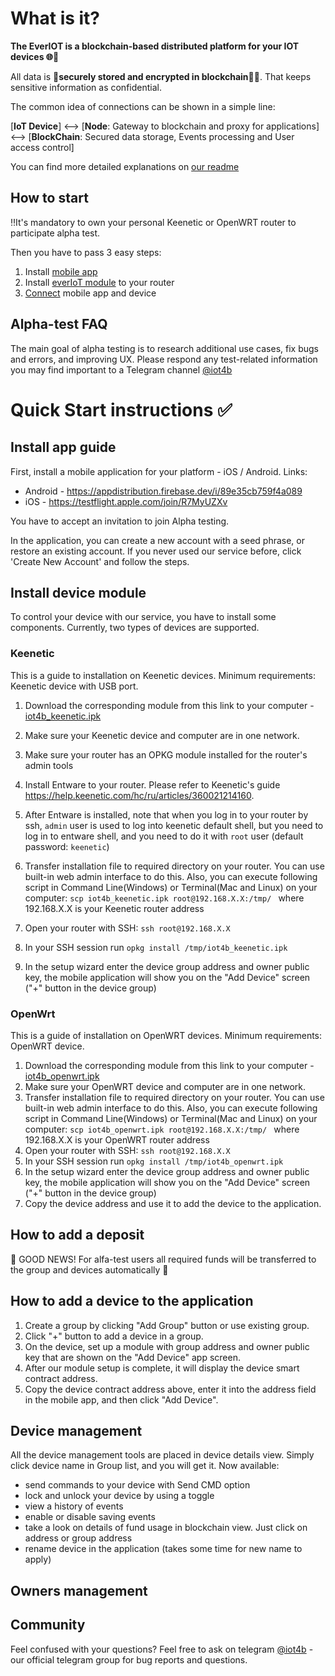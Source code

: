 # What is it?
**The EverIOT is a blockchain-based distributed platform for your IOT devices 🌐📲**

All data is **🔐securely stored and encrypted in blockchain⛓️‍💥**. That keeps sensitive information as confidential.

The common idea of connections can be shown in a simple line:

[**IoT Device**] <--> 
    [**Node**: Gateway to blockchain and proxy for applications] <--> 
         [**BlockChain**: Secured data storage, Events processing and User access control]



You can find more detailed explanations on [our readme](https://github.com/ever-iot/docs/blob/main/README.md)

## How to start
‼️It's mandatory to own your personal Keenetic or OpenWRT router to participate alpha test. 

Then you have to pass 3 easy steps:
1. Install [mobile app](https://github.com/ever-iot/docs/edit/main/Alfa-test.md#install-app-guide)
2. Install [everIoT module](https://github.com/ever-iot/docs/edit/main/Alfa-test.md#install-device-module) to your router
3. [Connect](https://github.com/ever-iot/docs/edit/main/Alfa-test.md#how-to-add-a-device-to-the-application) mobile app and device

## Alpha-test FAQ
The main goal of alpha testing is to research additional use cases, fix bugs and errors, and improving UX. Please respond any test-related information you may find important to a Telegram channel [@iot4b](https://t.me/iot4b)

# Quick Start instructions ✅
## Install app guide
First, install a mobile application for your platform - iOS / Android. Links:
* Android - https://appdistribution.firebase.dev/i/89e35cb759f4a089
* iOS - https://testflight.apple.com/join/R7MyUZXv

You have to accept an invitation to join Alpha testing.

In the application, you can create a new account with a seed phrase, or restore an existing account. If you never used our service before, click 'Create New Account' and follow the steps.

## Install device module
To control your device with our service, you have to install some components. Currently, two types of devices are supported.

### Keenetic
This is a guide to installation on Keenetic devices. 
Minimum requirements: Keenetic device with USB port.

1. Download the corresponding module from this link to your computer - [iot4b_keenetic.ipk](https://raw.githubusercontent.com/ever-iot/docs/refs/heads/main/packages/iot4b_keenetic.ipk)
2. Make sure your Keenetic device and computer are in one network.
3. Make sure your router has an OPKG module installed for the router's admin tools
4. Install Entware to your router. Please refer to Keenetic's guide https://help.keenetic.com/hc/ru/articles/360021214160.
5. After Entware is installed, note that when you log in to your router by ssh, `admin` user is used to log into keenetic default shell, but you need to log in to entware shell, and you need to do it with `root` user (default password: `keenetic`) 

6. Transfer installation file to required directory on your router. You can use built-in web admin interface to do this. Also,
you can execute following script in Command Line(Windows) or Terminal(Mac and Linux) on your computer: ```scp iot4b_keenetic.ipk root@192.168.X.X:/tmp/ ```
where 192.168.X.X is your Keenetic router address
7. Open your router with SSH:
```ssh root@192.168.X.X```
8. In your SSH session run 
```opkg install /tmp/iot4b_keenetic.ipk```
9. In the setup wizard enter the device group address and owner public key, the mobile application will show you on the "Add Device" screen ("+" button in the device group)

### OpenWrt
This is a guide of installation on OpenWRT devices. 
Minimum requirements: OpenWRT device.

1. Download the corresponding module from this link to your computer - [iot4b_openwrt.ipk](https://raw.githubusercontent.com/ever-iot/docs/refs/heads/main/packages/iot4b_openwrt.ipk)
2. Make sure your OpenWRT device and computer are in one network.
3. Transfer installation file to required directory on your router. You can use built-in web admin interface to do this. Also, you can execute following script in Command Line(Windows) or Terminal(Mac and Linux) on your computer: ```scp iot4b_openwrt.ipk root@192.168.X.X:/tmp/ ```
where 192.168.X.X is your OpenWRT router address
4. Open your router with SSH:
```ssh root@192.168.X.X```
5. In your SSH session run 
```opkg install /tmp/iot4b_openwrt.ipk```
6. In the setup wizard enter the device group address and owner public key, the mobile application will show you on the "Add Device" screen ("+" button in the device group)
7. Copy the device address and use it to add the device to the application.


## How to add a deposit
🎉 GOOD NEWS! For alfa-test users all required funds will be transferred to the group and devices automatically 🤑 

## How to add a device to the application
1. Create a group by clicking "Add Group" button or use existing group.
2. Click "+" button to add a device in a group.
3. On the device, set up a module with group address and owner public key that are shown on the "Add Device" app screen.
4. After our module setup is complete, it will display the device smart contract address.
5. Copy the device contract address above, enter it into the address field in the mobile app, and then click "Add Device".

## Device management
All the device management tools are placed in device details view. Simply click device name in Group list, and you will get it. Now available:
* send commands to your device with Send CMD option
* lock and unlock your device by using a toggle
* view a history of events
* enable or disable saving events
* take a look on details of fund usage in blockchain view. Just click on address or group address
* rename device in the application (takes some time for new name to apply)

## Owners management


## Community
Feel confused with your questions? Feel free to ask on telegram [@iot4b](https://t.me/iot4b) - our official telegram group for bug reports and questions. 
